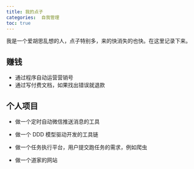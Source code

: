 ```yaml
---
title: 我的点子
categories:  自我管理
toc: true
---
```




我是一个爱胡思乱想的人，点子特别多，来的快消失的也快。在这里记录下来。



## 赚钱

- 通过程序自动运营营销号
- 通过写付费文档，如果找出错误就退款



## 个人项目

- 做一个定时自动微信推送消息的工具

- 做一个 DDD 模型驱动开发的工具链

- 做一个任务执行平台，用户提交跑任务的需求，例如爬虫

- 做一个道家的网站

  